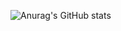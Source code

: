![Anurag's GitHub stats](https://github-readme-stats.vercel.app/api?username=wifv&show_icons=true&theme=radical)
